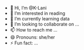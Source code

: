 - 👋 Hi, I’m @K-Lani
- 👀 I’m interested in reading
- 🌱 I’m currently learning data 
- 💞️ I’m looking to collaborate on ...
- 📫 How to reach me ...
- 😄 Pronouns: she/her
- ⚡ Fun fact: ...

<!---
K-Lani/K-Lani is a ✨ special ✨ repository because its `README.md` (this file) appears on your GitHub profile.
You can click the Preview link to take a look at your changes.
--->
